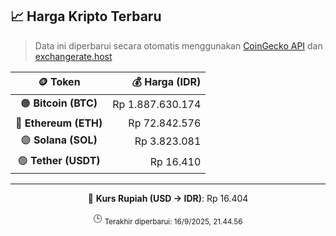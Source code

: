 

<!-- HARGA_KRIPTO -->
## 📈 Harga Kripto Terbaru

> Data ini diperbarui secara otomatis menggunakan [CoinGecko API](https://www.coingecko.com/) dan [exchangerate.host](https://exchangerate.host/)

<div align="center">

| 🪙 Token | 💰 Harga (IDR) |
|:------:|---------------:|
| 🟠 **Bitcoin (BTC)**   | Rp 1.887.630.174 |
| 🔵 **Ethereum (ETH)**  | Rp 72.842.576 |
| 🟣 **Solana (SOL)**    | Rp 3.823.081 |
| 🟢 **Tether (USDT)**   | Rp 16.410 |

---

💱 **Kurs Rupiah (USD → IDR)**: Rp 16.404

🕒 <sub>Terakhir diperbarui: 16/9/2025, 21.44.56</sub>

</div>
<!-- /HARGA_KRIPTO -->